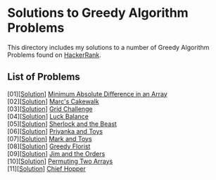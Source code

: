 # Solutions to Greedy Algorithm Problems

This directory includes my solutions to a number of Greedy Algorithm Problems found on [HackerRank](https://www.hackerrank.com/domains/algorithms?filters%5Bsubdomains%5D%5B%5D=greedy).

## List of Problems

[01][[Solution](https://github.com/krailis/hackerrank-solutions/blob/master/Algorithms/Greedy/minimum_absolute_difference_in_array.py)] [Minimum Absolute Difference in an Array](https://www.hackerrank.com/challenges/minimum-absolute-difference-in-an-array)   
[02][[Solution](https://github.com/krailis/hackerrank-solutions/blob/master/Algorithms/Greedy/marks_cakewalk.py)] [Marc's Cakewalk](https://www.hackerrank.com/challenges/marcs-cakewalk)  
[03][[Solution](https://github.com/krailis/hackerrank-solutions/blob/master/Algorithms/Greedy/grid_challenge.py)] [Grid Challenge](https://www.hackerrank.com/challenges/grid-challenge)  
[04][[Solution](https://github.com/krailis/hackerrank-solutions/blob/master/Algorithms/Greedy/luck_balance.py)] [Luck Balance](https://www.hackerrank.com/challenges/luck-balance)  
[05][[Solution](https://github.com/krailis/hackerrank-solutions/blob/master/Algorithms/Greedy/sherlock_and_the_beast.py)] [Sherlock and the Beast](https://www.hackerrank.com/challenges/sherlock-and-the-beast)  
[06][[Solution](https://github.com/krailis/hackerrank-solutions/blob/master/Algorithms/Greedy/priyanka_and_toys.py)] [Priyanka and Toys](https://www.hackerrank.com/challenges/priyanka-and-toys)  
[07][[Solution](https://github.com/krailis/hackerrank-solutions/blob/master/Algorithms/Greedy/mark_and_toys.py)] [Mark and Toys](https://www.hackerrank.com/challenges/mark-and-toys)  
[08][[Solution](https://github.com/krailis/hackerrank-solutions/blob/master/Algorithms/Greedy/greedy_florist.py)] [Greedy Florist](https://www.hackerrank.com/challenges/greedy-florist)  
[09][[Solution](https://github.com/krailis/hackerrank-solutions/blob/master/Algorithms/Greedy/jim_and_the_orders.py)] [Jim and the Orders](https://www.hackerrank.com/challenges/jim-and-the-orders)  
[10][[Solution](https://github.com/krailis/hackerrank-solutions/blob/master/Algorithms/Greedy/permuting_two_arrays.py)] [Permuting Two Arrays](https://www.hackerrank.com/challenges/two-arrays)  
[11][[Solution](https://github.com/krailis/hackerrank-solutions/blob/master/Algorithms/Greedy/chief_hopper.py)] [Chief Hopper](https://www.hackerrank.com/challenges/chief-hopper)  
